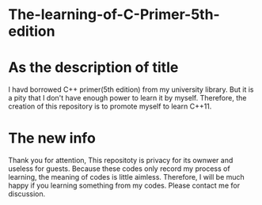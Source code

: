 # The-learning-of-C-Primer-5th-edition
# As the description of title
I havd borrowed C++ primer(5th edition) from my university library. But it is a pity that I don't have enough power to learn it by myself. Therefore, the creation of this repository is to promote myself to learn C++11.

# The new info
Thank you for attention, This repositoty is privacy for its ownwer and useless for guests. Because these codes only record my process of learning, the meaning of codes is little aimless. Therefore, I will be much happy if you learning something from my codes. Please contact me for discussion.
